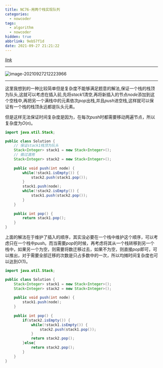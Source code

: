 ```yaml
---
title: NC76-用两个栈实现队列
categories:
  - nowcoder
tags:
  - algorithm
  - nowcoder
hidden: true
abbrlink: 9eb57f1d
date: 2021-09-27 21:21:22
---
```


[$link$](https://www.nowcoder.com/practice/54275ddae22f475981afa2244dd448c6?tpId=188&&tqId=38552&rp=1&ru=/activity/oj&qru=/ta/job-code-high-week/question-ranking)

<hr/>

![image-20210927212223966](http://static.codenote.xyz/img/20210927212224.png)

<hr/>

这里我想到的一种比较简单但是复杂度不能够满足题意的解法,保证一个栈的栈顶为队头,这就可以考虑在插入前,先将$stack1$清空,再将新插入的节点$node$添加到这个空栈中,再把另一个满栈中的元素依次$pop$出栈,并且$push$进空栈,这样就可以保证有一个栈的栈顶永远都是队头元素。

但是这样无法保证时间复杂度是因为，在每次$push$时都需要移动两遍节点，所以复杂度为$O(n)$。

```java
import java.util.Stack;

public class Solution {
    // 保证stack1栈顶为队头
    Stack<Integer> stack1 = new Stack<Integer>();
    // 做过渡用
    Stack<Integer> stack2 = new Stack<Integer>();
    
    public void push(int node) {
        while(!stack1.isEmpty()) {
            stack2.push(stack1.pop());
        }
        stack1.push(node);
        while(!stack2.isEmpty()) {
            stack1.push(stack2.pop());
        }
    }
    
    public int pop() {
        return stack1.pop();
    }
}
```

上面的解法在于维护了插入的顺序，其实没必要在一个栈中维护这个顺序，可以考虑只在一个栈中$push$。而当需要$pop$的时候，再考虑将其从一个栈转移到另一个栈中，如果另一个为空，则需要将数迁移过去，如果不为空，则直接$pop$即可，可以推出，对于需要全部迁移的次数是只占多数中的一次，所以均摊时间复杂度也可以达到$O(1)$。

```java
import java.util.Stack;

public class Solution {
    Stack<Integer> stack1 = new Stack<Integer>();
    Stack<Integer> stack2 = new Stack<Integer>();
    
    public void push(int node) {
        stack1.push(node);
    }
    
    public int pop() {
        if(stack2.isEmpty()) {
            while(!stack1.isEmpty()) {
                stack2.push(stack1.pop());
            }
            return stack2.pop();
        }else{
            return stack2.pop();
        }
    }
}
```

